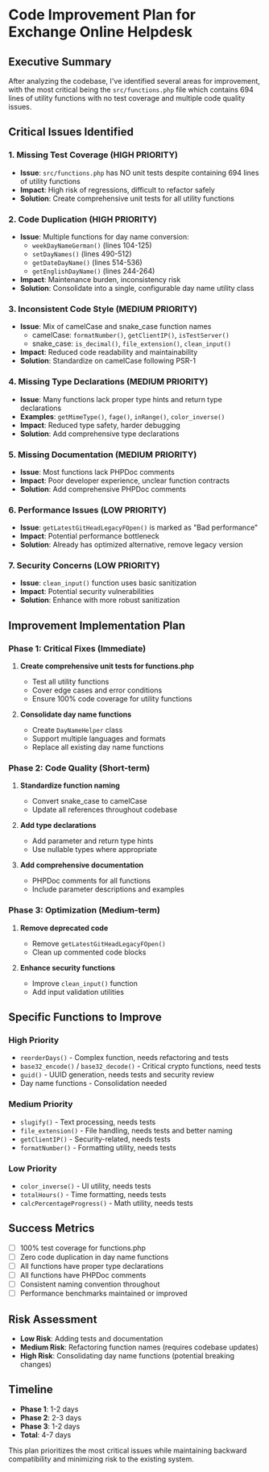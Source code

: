 # Code Improvement Plan for Exchange Online Helpdesk

## Executive Summary
After analyzing the codebase, I've identified several areas for improvement, with the most critical being the `src/functions.php` file which contains 694 lines of utility functions with no test coverage and multiple code quality issues.

## Critical Issues Identified

### 1. Missing Test Coverage (HIGH PRIORITY)
- **Issue**: `src/functions.php` has NO unit tests despite containing 694 lines of utility functions
- **Impact**: High risk of regressions, difficult to refactor safely
- **Solution**: Create comprehensive unit tests for all utility functions

### 2. Code Duplication (HIGH PRIORITY)
- **Issue**: Multiple functions for day name conversion:
  - `weekDayNameGerman()` (lines 104-125)
  - `setDayNames()` (lines 490-512)
  - `getDateDayName()` (lines 514-536)
  - `getEnglishDayName()` (lines 244-264)
- **Impact**: Maintenance burden, inconsistency risk
- **Solution**: Consolidate into a single, configurable day name utility class

### 3. Inconsistent Code Style (MEDIUM PRIORITY)
- **Issue**: Mix of camelCase and snake_case function names
  - camelCase: `formatNumber()`, `getClientIP()`, `isTestServer()`
  - snake_case: `is_decimal()`, `file_extension()`, `clean_input()`
- **Impact**: Reduced code readability and maintainability
- **Solution**: Standardize on camelCase following PSR-1

### 4. Missing Type Declarations (MEDIUM PRIORITY)
- **Issue**: Many functions lack proper type hints and return type declarations
- **Examples**: `getMimeType()`, `fage()`, `inRange()`, `color_inverse()`
- **Impact**: Reduced type safety, harder debugging
- **Solution**: Add comprehensive type declarations

### 5. Missing Documentation (MEDIUM PRIORITY)
- **Issue**: Most functions lack PHPDoc comments
- **Impact**: Poor developer experience, unclear function contracts
- **Solution**: Add comprehensive PHPDoc comments

### 6. Performance Issues (LOW PRIORITY)
- **Issue**: `getLatestGitHeadLegacyFOpen()` is marked as "Bad performance"
- **Impact**: Potential performance bottleneck
- **Solution**: Already has optimized alternative, remove legacy version

### 7. Security Concerns (LOW PRIORITY)
- **Issue**: `clean_input()` function uses basic sanitization
- **Impact**: Potential security vulnerabilities
- **Solution**: Enhance with more robust sanitization

## Improvement Implementation Plan

### Phase 1: Critical Fixes (Immediate)
1. **Create comprehensive unit tests for functions.php**
   - Test all utility functions
   - Cover edge cases and error conditions
   - Ensure 100% code coverage for utility functions

2. **Consolidate day name functions**
   - Create `DayNameHelper` class
   - Support multiple languages and formats
   - Replace all existing day name functions

### Phase 2: Code Quality (Short-term)
1. **Standardize function naming**
   - Convert snake_case to camelCase
   - Update all references throughout codebase

2. **Add type declarations**
   - Add parameter and return type hints
   - Use nullable types where appropriate

3. **Add comprehensive documentation**
   - PHPDoc comments for all functions
   - Include parameter descriptions and examples

### Phase 3: Optimization (Medium-term)
1. **Remove deprecated code**
   - Remove `getLatestGitHeadLegacyFOpen()`
   - Clean up commented code blocks

2. **Enhance security functions**
   - Improve `clean_input()` function
   - Add input validation utilities

## Specific Functions to Improve

### High Priority
- `reorderDays()` - Complex function, needs refactoring and tests
- `base32_encode()` / `base32_decode()` - Critical crypto functions, need tests
- `guid()` - UUID generation, needs tests and security review
- Day name functions - Consolidation needed

### Medium Priority
- `slugify()` - Text processing, needs tests
- `file_extension()` - File handling, needs tests and better naming
- `getClientIP()` - Security-related, needs tests
- `formatNumber()` - Formatting utility, needs tests

### Low Priority
- `color_inverse()` - UI utility, needs tests
- `totalHours()` - Time formatting, needs tests
- `calcPercentageProgress()` - Math utility, needs tests

## Success Metrics
- [ ] 100% test coverage for functions.php
- [ ] Zero code duplication in day name functions
- [ ] All functions have proper type declarations
- [ ] All functions have PHPDoc comments
- [ ] Consistent naming convention throughout
- [ ] Performance benchmarks maintained or improved

## Risk Assessment
- **Low Risk**: Adding tests and documentation
- **Medium Risk**: Refactoring function names (requires codebase updates)
- **High Risk**: Consolidating day name functions (potential breaking changes)

## Timeline
- **Phase 1**: 1-2 days
- **Phase 2**: 2-3 days  
- **Phase 3**: 1-2 days
- **Total**: 4-7 days

This plan prioritizes the most critical issues while maintaining backward compatibility and minimizing risk to the existing system.